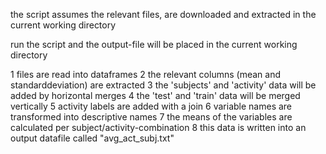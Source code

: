 the script assumes the relevant files, are downloaded 
and extracted in the current working directory

run the script and the output-file will be placed in the current working directory

1 files are read into dataframes
2 the relevant columns (mean and standarddeviation) are extracted
3 the 'subjects' and 'activity' data will be added by horizontal merges
4 the 'test' and 'train' data will be merged vertically
5 activity labels are added with a join
6 variable names are transformed into descriptive names
7 the means of the variables are calculated per subject/activity-combination
8 this data is written into an output datafile called "avg_act_subj.txt"